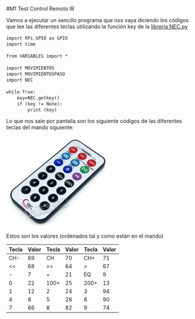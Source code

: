#M1 Test Control Remoto IR

Vamos a ejecutar un sencillo programa que nos vaya diciendo los códigos que lee las diferentes teclas utilizando la función key de la [librería NEC.py](/52-libreria-necpy.md)

```cpp+lineNumbers:true
import RPi.GPIO as GPIO
import time

from VARIABLES import *

import MOVIMIENTOS
import MOVIMIENTOSPASO
import NEC

while True:
    key=NEC.getkey()
    if (key != None):
        print (key)
```
Lo que nos sale por pantalla son los siguiente códigos de las diferentes teclas del mando siguiente:

![](/assets/IRcontrolremote.jpg)

Estos son los valores (ordenados tal y como están en el mando)

|Tecla|Valor|Tecla|Valor|Tecla|Valor|
|-----|-----|-----|-----|-----|-----|
|CH-|69|CH|70|CH+|71|
|<<|68|>>|64|>|67|
|-|7|+|21|EQ|9|
|0|22|100+|25|200+|13|
|1|12|2|24|3|94|
|4|8|5|28|6|90|
|7|66|8|82|9|74|




